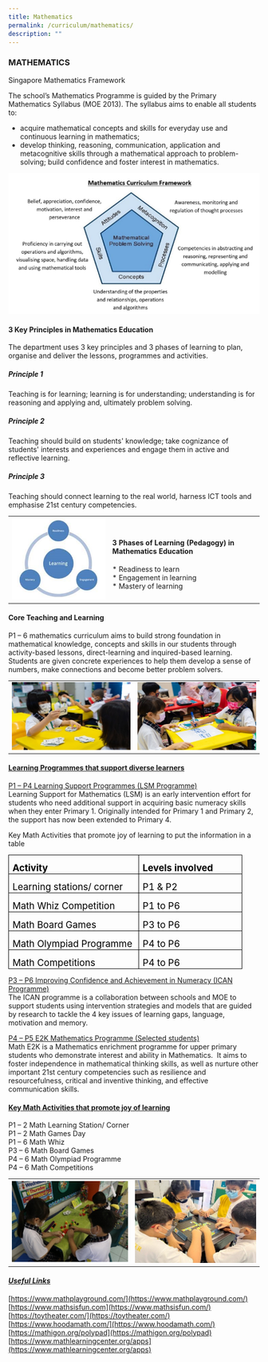 ```yaml
---
title: Mathematics
permalink: /curriculum/mathematics/
description: ""
---
```

### MATHEMATICS

Singapore Mathematics Framework  

The school’s Mathematics Programme is guided by the Primary Mathematics Syllabus (MOE 2013). The syllabus aims to enable all students to:&nbsp;

*   acquire mathematical concepts and skills for everyday use and continuous learning in mathematics;
*   develop thinking, reasoning, communication, application and metacognitive skills through a mathematical approach to problem-solving; build confidence and foster interest in mathematics.

![](/images/5%20(7).jpg) 

#### 3 Key Principles in Mathematics Education

The department uses 3 key principles and 3 phases of learning to plan, organise and deliver the lessons, programmes and activities.

##### Principle 1

Teaching is for learning; learning is for understanding; understanding is for reasoning and applying and, ultimately problem solving.

##### Principle 2

Teaching should build on students' knowledge; take cognizance of students' interests and experiences and engage them in active and reflective learning.

##### Principle 3

Teaching should connect learning to the real world, harness ICT tools and emphasise 21st century competencies.

<table>
	<tbody><tr>
		<td width="40%">
			<img src="/images/2%20(13).jpg">
		</td>
		<td>
			<h4>3 Phases of Learning (Pedagogy) in Mathematics Education  </h4>
			*   Readiness to learn <br>
			*   Engagement in learning <br>
			*   Mastery of learning <br>
		</td>
	</tr>
</tbody></table>

#### Core Teaching and Learning

P1 – 6 mathematics curriculum aims to build strong foundation in mathematical knowledge, concepts and skills in our students through activity-based lessons, direct-learning and inquired-based learning.&nbsp; Students are given concrete experiences to help them develop a sense of numbers, make connections and become better problem solvers.&nbsp;&nbsp;

<table>
	<tbody><tr>
		<td>
			<img src="/images/1%20(11).jpg">
		</td>
		<td>  
			<img src="/images/2%20(12).jpg">
		</td>
	</tr>
</tbody></table>
  
#### <u>Learning Programmes that support diverse learners</u>

<u>P1 – P4 Learning Support Programmes (LSM Programme)</u> <br>
        Learning Support for Mathematics (LSM) is an early intervention effort for students who need additional support in acquiring basic numeracy skills when they enter Primary 1. Originally intended for Primary 1 and Primary 2, the support has now been extended to Primary 4.&nbsp;
				

Key Math Activities that promote joy of learning to put the information in a table


<table style="border-collapse:collapse;border:none;mso-border-alt:solid windowtext .5pt;
 mso-yfti-tbllook:1184;mso-padding-alt:0in 5.4pt 0in 5.4pt" cellpadding="0" cellspacing="0" border="1" class="MsoTableGrid"><tbody><tr style="mso-yfti-irow:0;mso-yfti-firstrow:yes"><td style="width:184.25pt;border:solid windowtext 1.0pt;
  mso-border-alt:solid windowtext .5pt;padding:0in 5.4pt 0in 5.4pt" valign="top" width="246"><p style="margin-bottom:0in;line-height:normal" class="MsoNormal"><b><span style="font-size:14.0pt;color:black;mso-themecolor:text1" lang="EN-SG">Activity</span></b></p></td><td style="width:2.0in;border:solid windowtext 1.0pt;
  border-left:none;mso-border-left-alt:solid windowtext .5pt;mso-border-alt:
  solid windowtext .5pt;padding:0in 5.4pt 0in 5.4pt" valign="top" width="192"><p style="margin-bottom:0in;line-height:normal" class="MsoNormal"><b><span style="font-size:14.0pt;color:black;mso-themecolor:text1" lang="EN-SG">Levels involved</span></b></p></td></tr><tr style="mso-yfti-irow:1"><td style="width:184.25pt;border:solid windowtext 1.0pt;
  border-top:none;mso-border-top-alt:solid windowtext .5pt;mso-border-alt:solid windowtext .5pt;
  padding:0in 5.4pt 0in 5.4pt" valign="top" width="246"><p style="margin-bottom:0in;line-height:normal" class="MsoNormal"><span style="font-size:14.0pt;color:black;mso-themecolor:text1" lang="EN-SG">Learning stations/ corner</span></p></td><td style="width:2.0in;border-top:none;border-left:none;
  border-bottom:solid windowtext 1.0pt;border-right:solid windowtext 1.0pt;
  mso-border-top-alt:solid windowtext .5pt;mso-border-left-alt:solid windowtext .5pt;
  mso-border-alt:solid windowtext .5pt;padding:0in 5.4pt 0in 5.4pt" valign="top" width="192"><p style="margin-bottom:0in;line-height:normal" class="MsoNormal"><span style="font-size:14.0pt;color:black;mso-themecolor:text1" lang="EN-SG">P1 &amp; P2</span></p></td></tr><tr style="mso-yfti-irow:2"><td style="width:184.25pt;border:solid windowtext 1.0pt;
  border-top:none;mso-border-top-alt:solid windowtext .5pt;mso-border-alt:solid windowtext .5pt;
  padding:0in 5.4pt 0in 5.4pt" valign="top" width="246"><p style="margin-bottom:0in;line-height:normal" class="MsoNormal"><span style="font-size:14.0pt;color:black;mso-themecolor:text1" lang="EN-SG">Math Whiz Competition</span></p></td><td style="width:2.0in;border-top:none;border-left:none;
  border-bottom:solid windowtext 1.0pt;border-right:solid windowtext 1.0pt;
  mso-border-top-alt:solid windowtext .5pt;mso-border-left-alt:solid windowtext .5pt;
  mso-border-alt:solid windowtext .5pt;padding:0in 5.4pt 0in 5.4pt" valign="top" width="192"><p style="margin-bottom:0in;line-height:normal" class="MsoNormal"><span style="font-size:14.0pt;color:black;mso-themecolor:text1" lang="EN-SG">P1 to P6</span></p></td></tr><tr style="mso-yfti-irow:3"><td style="width:184.25pt;border:solid windowtext 1.0pt;
  border-top:none;mso-border-top-alt:solid windowtext .5pt;mso-border-alt:solid windowtext .5pt;
  padding:0in 5.4pt 0in 5.4pt" valign="top" width="246"><p style="margin-bottom:0in;line-height:normal" class="MsoNormal"><span style="font-size:14.0pt;color:black;mso-themecolor:text1" lang="EN-SG">Math Board Games</span></p></td><td style="width:2.0in;border-top:none;border-left:none;
  border-bottom:solid windowtext 1.0pt;border-right:solid windowtext 1.0pt;
  mso-border-top-alt:solid windowtext .5pt;mso-border-left-alt:solid windowtext .5pt;
  mso-border-alt:solid windowtext .5pt;padding:0in 5.4pt 0in 5.4pt" valign="top" width="192"><p style="margin-bottom:0in;line-height:normal" class="MsoNormal"><span style="font-size:14.0pt;color:black;mso-themecolor:text1" lang="EN-SG">P3 to P6</span></p></td></tr><tr style="mso-yfti-irow:4"><td style="width:184.25pt;border:solid windowtext 1.0pt;
  border-top:none;mso-border-top-alt:solid windowtext .5pt;mso-border-alt:solid windowtext .5pt;
  padding:0in 5.4pt 0in 5.4pt" valign="top" width="246"><p style="margin-bottom:0in;line-height:normal" class="MsoNormal"><span style="font-size:14.0pt;color:black;mso-themecolor:text1" lang="EN-SG">Math Olympiad Programme</span></p></td><td style="width:2.0in;border-top:none;border-left:none;
  border-bottom:solid windowtext 1.0pt;border-right:solid windowtext 1.0pt;
  mso-border-top-alt:solid windowtext .5pt;mso-border-left-alt:solid windowtext .5pt;
  mso-border-alt:solid windowtext .5pt;padding:0in 5.4pt 0in 5.4pt" valign="top" width="192"><p style="margin-bottom:0in;line-height:normal" class="MsoNormal"><span style="font-size:14.0pt;color:black;mso-themecolor:text1" lang="EN-SG">P4 to P6</span></p></td></tr><tr style="mso-yfti-irow:5;mso-yfti-lastrow:yes"><td style="width:184.25pt;border:solid windowtext 1.0pt;
  border-top:none;mso-border-top-alt:solid windowtext .5pt;mso-border-alt:solid windowtext .5pt;
  padding:0in 5.4pt 0in 5.4pt" valign="top" width="246"><p style="margin-bottom:0in;line-height:normal" class="MsoNormal"><span style="font-size:14.0pt;color:black;mso-themecolor:text1" lang="EN-SG">Math Competitions</span></p></td><td style="width:2.0in;border-top:none;border-left:none;
  border-bottom:solid windowtext 1.0pt;border-right:solid windowtext 1.0pt;
  mso-border-top-alt:solid windowtext .5pt;mso-border-left-alt:solid windowtext .5pt;
  mso-border-alt:solid windowtext .5pt;padding:0in 5.4pt 0in 5.4pt" valign="top" width="192"><p style="margin-bottom:0in;line-height:normal" class="MsoNormal"><span style="font-size:14.0pt;color:black;mso-themecolor:text1" lang="EN-SG">P4 to P6</span></p></td></tr></tbody></table>


<u>P3 – P6 Improving Confidence and Achievement in Numeracy (ICAN Programme)</u> <br>
The ICAN programme is a collaboration between schools and MOE to support students using intervention strategies and models that are guided by research to tackle the 4 key issues of learning gaps, language, motivation and memory.

<u>P4 – P5 E2K Mathematics Programme (Selected students)</u> <br>
Math E2K is a Mathematics enrichment programme for upper primary students who demonstrate interest and ability in Mathematics.&nbsp; It aims to foster independence in mathematical thinking skills, as well as nurture other important 21st&nbsp;century competencies such as resilience and resourcefulness, critical and inventive thinking, and effective communication skills.



#### <u>Key Math Activities that promote joy of learning</u>

P1 – 2 Math Learning Station/ Corner <br>
P1 – 2 Math Games Day<br>
P1 – 6 Math Whiz&nbsp;  <br>
P3 – 6 Math Board Games <br>
P4 – 6 Math Olympiad Programme <br>
P4 – 6 Math Competitions

<table>
	<tbody><tr>
		<td>
			<img src="/images/3%20(9).jpg">
		</td>
		<td>
			<img src="/images/4%20(9).jpg">
		</td>
	</tr>
</tbody></table>

  

#### <u><em>Useful Links</em></u>

[https://www.mathplayground.com/](https://www.mathplayground.com/)  
[https://www.mathsisfun.com](https://www.mathsisfun.com/)  
[https://toytheater.com/](https://toytheater.com/)  
[https://www.hoodamath.com/](https://www.hoodamath.com/)  
[https://mathigon.org/polypad](https://mathigon.org/polypad)  
[https://www.mathlearningcenter.org/apps](https://www.mathlearningcenter.org/apps)